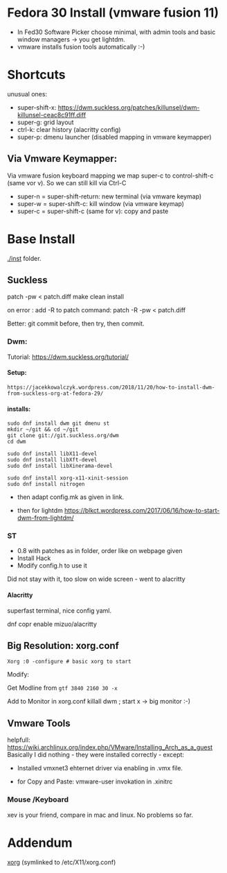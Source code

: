 # Fedora 30 Install (vmware fusion 11)

- In Fed30 Software Picker choose minimal, with admin tools and basic window managers -> you get lightdm.
- vmware installs fusion tools automatically :-)

# Shortcuts

unusual ones:

- super-shift-x: https://dwm.suckless.org/patches/killunsel/dwm-killunsel-ceac8c91ff.diff
- super-g: grid layout
- ctrl-k: clear history (alacritty config)
- super-p: dmenu launcher (disabled mapping in vmware keymapper)

## Via Vmware Keymapper:

Via vmware fusion keyboard mapping we map super-c to control-shift-c (same vor v). 
So we can still kill via Ctrl-C


- super-n = super-shift-return: new terminal (via vmware keymap)
- super-w = super-shift-c: kill window (via vmware keymap)
- super-c = super-shift-c (same for v): copy and paste

# Base Install

[./inst](./inst) folder.

## Suckless

patch -pw < patch.diff
make clean install

on error : add -R to patch command: patch -R -pw < patch.diff

Better: git commit before, then try, then commit.


### Dwm:

Tutorial: https://dwm.suckless.org/tutorial/

#### Setup:
	https://jacekkowalczyk.wordpress.com/2018/11/20/how-to-install-dwm-from-suckless-org-at-fedora-29/

#### installs:

	sudo dnf install dwm git dmenu st
	mkdir ~/git && cd ~/git
	git clone git://git.suckless.org/dwm
	cd dwm 

	sudo dnf install libX11-devel
	sudo dnf install libXft-devel
	sudo dnf install libXinerama-devel

	sudo dnf install xorg-x11-xinit-session
	sudo dnf install nitrogen

- then adapt config.mk as given in link.

- then for lightdm 
https://blkct.wordpress.com/2017/06/16/how-to-start-dwm-from-lightdm/


### ST

- 0.8 with patches as in folder, order like on webpage given
- Install Hack
- Modify config.h to use it

Did not stay with it, too slow on wide screen - went to alacritty

#### Alacritty

superfast terminal, nice config yaml.

dnf copr enable mizuo/alacritty



## Big Resolution: xorg.conf

	Xorg :0 -configure # basic xorg to start

Modify:

Get Modline from `gtf 3840 2160 30 -x`

Add to Monitor in xorg.conf 
killall dwm ; start x -> big monitor :-)

## Vmware Tools

helpfull: https://wiki.archlinux.org/index.php/VMware/Installing_Arch_as_a_guest
Basically I did nothing - they were installed correctly - except:

- Installed vmxnet3 ehternet driver via enabling in .vmx file.

- for Copy and Paste: vmware-user invokation in .xinitrc



### Mouse /Keyboard

xev is your friend, compare in mac and linux. No problems so far.





# Addendum

[xorg](./inst/xorg.conf)  (symlinked to /etc/X11/xorg.conf)
